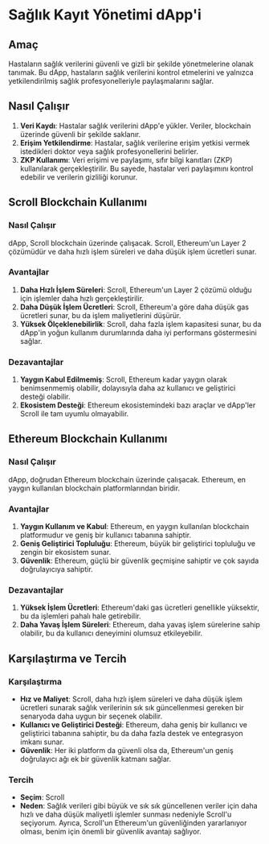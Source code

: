 # Sağlık Kayıt Yönetimi dApp'i

## Amaç
Hastaların sağlık verilerini güvenli ve gizli bir şekilde yönetmelerine olanak tanımak. Bu dApp, hastaların sağlık verilerini kontrol etmelerini ve yalnızca yetkilendirilmiş sağlık profesyonelleriyle paylaşmalarını sağlar.

## Nasıl Çalışır
1. **Veri Kaydı**: Hastalar sağlık verilerini dApp'e yükler. Veriler, blockchain üzerinde güvenli bir şekilde saklanır.
2. **Erişim Yetkilendirme**: Hastalar, sağlık verilerine erişim yetkisi vermek istedikleri doktor veya sağlık profesyonellerini belirler.
3. **ZKP Kullanımı**: Veri erişimi ve paylaşımı, sıfır bilgi kanıtları (ZKP) kullanılarak gerçekleştirilir. Bu sayede, hastalar veri paylaşımını kontrol edebilir ve verilerin gizliliği korunur.

## Scroll Blockchain Kullanımı

### Nasıl Çalışır
dApp, Scroll blockchain üzerinde çalışacak. Scroll, Ethereum'un Layer 2 çözümüdür ve daha hızlı işlem süreleri ve daha düşük işlem ücretleri sunar.

### Avantajlar
1. **Daha Hızlı İşlem Süreleri**: Scroll, Ethereum'un Layer 2 çözümü olduğu için işlemler daha hızlı gerçekleştirilir.
2. **Daha Düşük İşlem Ücretleri**: Scroll, Ethereum'a göre daha düşük gas ücretleri sunar, bu da işlem maliyetlerini düşürür.
3. **Yüksek Ölçeklenebilirlik**: Scroll, daha fazla işlem kapasitesi sunar, bu da dApp'in yoğun kullanım durumlarında daha iyi performans göstermesini sağlar.

### Dezavantajlar
1. **Yaygın Kabul Edilmemiş**: Scroll, Ethereum kadar yaygın olarak benimsenmemiş olabilir, dolayısıyla daha az kullanıcı ve geliştirici desteği olabilir.
2. **Ekosistem Desteği**: Ethereum ekosistemindeki bazı araçlar ve dApp'ler Scroll ile tam uyumlu olmayabilir.

## Ethereum Blockchain Kullanımı

### Nasıl Çalışır
dApp, doğrudan Ethereum blockchain üzerinde çalışacak. Ethereum, en yaygın kullanılan blockchain platformlarından biridir.

### Avantajlar
1. **Yaygın Kullanım ve Kabul**: Ethereum, en yaygın kullanılan blockchain platformudur ve geniş bir kullanıcı tabanına sahiptir.
2. **Geniş Geliştirici Topluluğu**: Ethereum, büyük bir geliştirici topluluğu ve zengin bir ekosistem sunar.
3. **Güvenlik**: Ethereum, güçlü bir güvenlik geçmişine sahiptir ve çok sayıda doğrulayıcıya sahiptir.

### Dezavantajlar
1. **Yüksek İşlem Ücretleri**: Ethereum'daki gas ücretleri genellikle yüksektir, bu da işlemleri pahalı hale getirebilir.
2. **Daha Yavaş İşlem Süreleri**: Ethereum, daha yavaş işlem sürelerine sahip olabilir, bu da kullanıcı deneyimini olumsuz etkileyebilir.

## Karşılaştırma ve Tercih

### Karşılaştırma
- **Hız ve Maliyet**: Scroll, daha hızlı işlem süreleri ve daha düşük işlem ücretleri sunarak sağlık verilerinin sık sık güncellenmesi gereken bir senaryoda daha uygun bir seçenek olabilir.
- **Kullanıcı ve Geliştirici Desteği**: Ethereum, daha geniş bir kullanıcı ve geliştirici tabanına sahiptir, bu da daha fazla destek ve entegrasyon imkanı sunar.
- **Güvenlik**: Her iki platform da güvenli olsa da, Ethereum'un geniş doğrulayıcı ağı ek bir güvenlik katmanı sağlar.

### Tercih
- **Seçim**: Scroll
- **Neden**: Sağlık verileri gibi büyük ve sık sık güncellenen veriler için daha hızlı ve daha düşük maliyetli işlemler sunması nedeniyle Scroll'u seçiyorum. Ayrıca, Scroll'un Ethereum'un güvenliğinden yararlanıyor olması, benim için önemli bir güvenlik avantajı sağlıyor.

